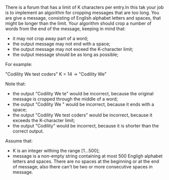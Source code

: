 There is a forum that has a limit of K characters per entry.In this tak your job is to implement an
algorithm for cropping messages that are too long. You are give a message, consisting of English
alphabet letters and spaces, that might be longer than the limit. Your algorithm should crop a 
number of words from the end of the message, keeping in mind that:

  - it may not crop away part of a word;
  - the output message may not end with a space;
  - the output message may not exceed the K-character limit;
  - the output message should be as long as possible;

For example: 
 
   "Codility We test coders"
   K = 14 -> 
   "Codility We"
   
Note that: 
  
  - the output "Codility We te" would be incorrect, because the original message is
cropped through the middle of a word;
  - the output "Codility We " would be incorrect, because it ends with a space;
  - the output "Codility We test coders" would be incorrect, because it exceeds the
K-character limit;
  - the output "Codility" would be incorrect, because it is shorter than the correct 
output.
    
Assume that:
   
  - K is an integer withing the range [1...500];
  - message is a non-empty string containing at most 500 Engligh alphabet letters and
spaces. There are no spaces at the beginning or at the end of message; also there
can't be two or more consecutive spaces in message.    